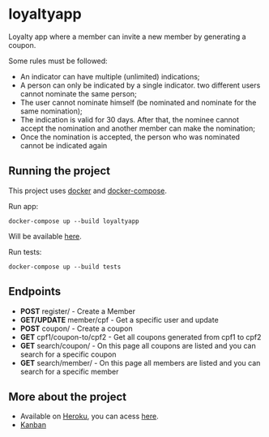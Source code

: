 # loyaltyapp  

Loyalty app where a member can invite a new member by generating a coupon.

Some rules must be followed:
- An indicator can have multiple (unlimited) indications;
- A person can only be indicated by a single indicator. two different users cannot nominate the same person;
- The user cannot nominate himself (be nominated and nominate for the same nomination);
- The indication is valid for 30 days. After that, the nominee cannot accept the nomination and another member can make the nomination;
- Once the nomination is accepted, the person who was nominated cannot be indicated again

## Running the project

This project uses [docker](https://www.docker.com/) and [docker-compose](https://docs.docker.com/compose/).

Run app:
``` 
docker-compose up --build loyaltyapp
``` 
Will be available [here](http://localhost:8000).

Run tests:

``` 
docker-compose up --build tests
``` 


## Endpoints

   - **POST** register/ - Create a Member
   - **GET/UPDATE**  member/cpf - Get a specific user and update
   - **POST** coupon/ - Create a coupon
   - **GET** cpf1/coupon-to/cpf2 - Get all coupons generated from cpf1 to cpf2
   - **GET** search/coupon/ - On this page all coupons are listed and you can search for a specific coupon
   - **GET** search/member/ - On this page all members are listed and you can search for a specific member

## More about the project

- Available on [Heroku](https://www.heroku.com/home), you can acess [here](https://thaisbighetti-loyaltyapp.herokuapp.com).
- [Kanban](https://trello.com/b/JBEkRoMD/desafio-juntos-somos-mais)
